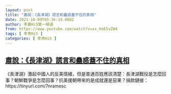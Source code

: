 ```yaml
---
layout: post
title: "肅說：《長津湖》謊言和蠱惑蓋不住的真相"
date: 2021-10-09T05:36:19.000Z
author: 李肅Hi5第一頻道
from: https://www.youtube.com/watch?v=xx_HoE5vZW4
tags: [ 李肃Hi5 ]
categories: [ 李肃Hi5 ]
---
```

<!--1633757779000-->
[肅說：《長津湖》謊言和蠱惑蓋不住的真相](https://www.youtube.com/watch?v=xx_HoE5vZW4)
------

<div>
《長津湖》激起中國人的反美情緒，但是普通百姓應該清楚：長津湖戰役是怎麼回事？朝鮮戰爭是怎麼回事？抗美援朝帶來的是成就還是惡果？捐款鏈接：https://tinyurl.com/7nramesc
</div>
